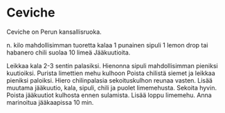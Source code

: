 # Ceviche

Ceviche on Perun kansallisruoka.

n. kilo mahdollisimman tuoretta kalaa
1 punainen sipuli
1 lemon drop tai habanero chili
suolaa
10 limeä
Jääkuutioita.

Leikkaa kala 2-3 sentin palasiksi.
Hienonna sipuli mahdollisimman pieniksi kuutioiksi.
Purista limettien mehu kulhoon
Poista chilistä siemet ja leikkaa pieniksi paloiksi.
Hiero chilinpalasia sekoituskulhon reunaa vasten.
Lisää muutama jääkuutio, kala, sipuli, chili ja puolet limemehusta.
Sekoita hyvin.
Poista jääkuutiot kulhosta ennen sulamista.
Lisää loppu limemehu.
Anna marinoitua jääkaapissa 10 min.
